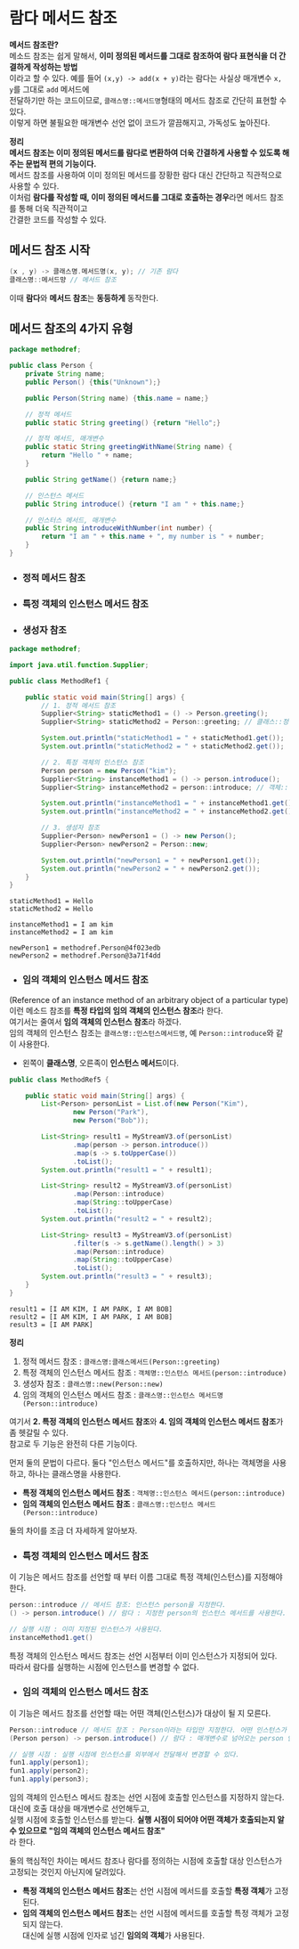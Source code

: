 # 람다 메서드 참조
  
**메서드 참조란?**  
메소드 참조는 쉽게 말해서, **이미 정의된 메서드를 그대로 참조하여 람다 표현식을 더 간결하게 작성하는 방법**  
이라고 할 수 있다. 예를 들어 `(x,y) -> add(x + y)`라는 람다는 사실상 매개변수 `x, y`를 그대로 `add` 메서드에  
전달하기만 하는 코드이므로, `클래스명::메서드명`형태의 메서드 참조로 간단히 표현할 수 있다.  
이렇게 하면 불필요한 매개변수 선언 없이 코드가 깔끔해지고, 가독성도 높아진다.  
  
**정리**  
**메서드 참조는 이미 정의된 메서드를 람다로 변환하여 더욱 간결하게 사용할 수 있도록 해주는 문법적 편의 기능이다.**  
메서드 참조를 사용하여 이미 정의된 메서드를 장황한 람다 대신 간단하고 직관적으로 사용할 수 있다.  
이처럼 **람다를 작성할 때, 이미 정의된 메서드를 그대로 호출하는 경우**라면 메서드 참조를 통해 더욱 직관적이고  
간결한 코드를 작성할 수 있다.  
  
## 메서드 참조 시작
  
```java
(x , y) -> 클래스명.메서드명(x, y); // 기존 람다
클래스명::메서드먕 // 메서드 참조 
```
  
이때 **람다**와 **메서드 참조**는 **동등하게** 동작한다.  
  
## 메서드 참조의 4가지 유형 
```java
package methodref;

public class Person {
    private String name;
    public Person() {this("Unknown");}

    public Person(String name) {this.name = name;}

    // 정적 메서드
    public static String greeting() {return "Hello";}

    // 정적 메서드, 매개변수
    public static String greetingWithName(String name) {
        return "Hello " + name;
    }

    public String getName() {return name;}

    // 인스턴스 메서드
    public String introduce() {return "I am " + this.name;}

    // 인스터스 메서드, 매개변수
    public String introduceWithNumber(int number) {
        return "I am " + this.name + ", my number is " + number;
    }
}
```
- ###  정적 메서드 참조
- ### 특정 객체의 인스턴스 메서드 참조
- ### 생성자 참조

```java
package methodref;

import java.util.function.Supplier;

public class MethodRef1 {

    public static void main(String[] args) {
        // 1. 정적 메서드 참조
        Supplier<String> staticMethod1 = () -> Person.greeting();
        Supplier<String> staticMethod2 = Person::greeting; // 클래스::정적메서드

        System.out.println("staticMethod1 = " + staticMethod1.get());
        System.out.println("staticMethod2 = " + staticMethod2.get());

        // 2. 특정 객체의 인스턴스 참조
        Person person = new Person("kim");
        Supplier<String> instanceMethod1 = () -> person.introduce();
        Supplier<String> instanceMethod2 = person::introduce; // 객체::인스턴스메서드

        System.out.println("instanceMethod1 = " + instanceMethod1.get());
        System.out.println("instanceMethod2 = " + instanceMethod2.get());

        // 3. 생성자 참조
        Supplier<Person> newPerson1 = () -> new Person();
        Supplier<Person> newPerson2 = Person::new;

        System.out.println("newPerson1 = " + newPerson1.get());
        System.out.println("newPerson2 = " + newPerson2.get());
    }
}
```  
```
staticMethod1 = Hello
staticMethod2 = Hello

instanceMethod1 = I am kim
instanceMethod2 = I am kim

newPerson1 = methodref.Person@4f023edb
newPerson2 = methodref.Person@3a71f4dd
```
  
- ### 임의 객체의 인스턴스 메서드 참조
(Reference of an instance method of an arbitrary object of a particular type)  
이런 메소드 참조를 **특정 타입의 임의 객체의 인스턴스 참조**라 한다.  
여기서는 줄여서 **임의 객체의 인스턴스 참조**라 하겠다.  
임의 객체의 인스턴스 참조는 `클래스명::인스턴스메서드명`, 예 `Person::introduce`와 같이 사용한다.  
- 왼쪽이 **클래스명**, 오른족이 **인스턴스 메서드**이다.  
  
```java
public class MethodRef5 {

    public static void main(String[] args) {
        List<Person> personList = List.of(new Person("Kim"),
                new Person("Park"),
                new Person("Bob"));

        List<String> result1 = MyStreamV3.of(personList)
                .map(person -> person.introduce())
                .map(s -> s.toUpperCase())
                .toList();
        System.out.println("result1 = " + result1);

        List<String> result2 = MyStreamV3.of(personList)
                .map(Person::introduce)
                .map(String::toUpperCase)
                .toList();
        System.out.println("result2 = " + result2);

        List<String> result3 = MyStreamV3.of(personList)
                .filter(s -> s.getName().length() > 3)
                .map(Person::introduce)
                .map(String::toUpperCase)
                .toList();
        System.out.println("result3 = " + result3);
    }
}
```
```
result1 = [I AM KIM, I AM PARK, I AM BOB]
result2 = [I AM KIM, I AM PARK, I AM BOB]
result3 = [I AM PARK]
```
  
**정리**  
1. 정적 메서드 참조 : `클래스명:클래스메서드(Person::greeting)`
2. 특정 객체의 인스턴스 메서드 참조 : `객체명::인스턴스 메서드(person::introduce)`
3. 생성자 참조 : `클래스명::new(Person::new)`
4. 임의 객체의 인스턴스 메서드 참조 : `클래스명::인스턴스 메서드명(Person::introduce)`
  
여기서 **2. 특정 객체의 인스턴스 메서드 참조**와 **4. 임의 객체의 인스턴스 메서드 참조**가 좀 헷갈릴 수 있다.  
참고로 두 기능은 완전히 다른 기능이다.  
  
먼저 둘의 문법이 다르다. 둘다 "인스턴스 메서드"를 호출하지만, 하나는 객체명을 사용하고, 하나는 클래스명을 사용한다.  
- **특정 객체의 인스턴스 메서드 참조** : `객체명::인스턴스 메서드(person::introduce)`
- **임의 객체의 인스턴스 메서드 참조** : `클래스명::인스턴스 메서드(Person::introduce)`
  
둘의 차이를 조금 더 자세하게 알아보자.  
  
- ### 특정 객체의 인스턴스 메서드 참조  
이 기능은 메서드 참조를 선언할 때 부터 이름 그대로 특정 객체(인스턴스)를 지정해야 한다.  
```java
person::introduce // 메서드 참조: 인스턴스 person을 지정한다.
() -> person.introduce() // 람다 : 지정한 person의 인스턴스 메서드를 사용한다. 

// 실행 시점 : 이미 지정된 인스턴스가 사용된다.
instanceMethod1.get()
```
특정 객체의 인스턴스 메서드 참조는 선언 시점부터 이미 인스턴스가 지정되어 있다.  
따라서 람다를 실행하는 시점에 인스턴스를 변경할 수 없다.  
  
- ### 임의 객체의 인스턴스 메서드 참조
이 기능은 메서드 참조를 선언할 때는 어떤 객체(인스턴스)가 대상이 될 지 모른다.  
```java
Person::introduce // 메서드 참조 : Person이라는 타입만 지정한다. 어떤 인스턴스가 사용될지는 아직 모른다.  
(Person person) -> person.introduce() // 람다 : 매개변수로 넘어오는 person 인스턴스 메서드를 사용

// 실행 시점 : 실행 시점에 인스턴스를 외부에서 전달해서 변경할 수 있다.
fun1.apply(person1);
fun1.apply(person2);
fun1.apply(person3);
```
임의 객체의 인스턴스 메서드 참조는 선언 시점에 호출할 인스턴스를 지정하지 않는다. 대신에 호출 대상을 매개변수로 선언해두고,  
실행 시점에 호출할 인스턴스를 받는다. **실행 시점이 되어야 어떤 객체가 호출되는지 알 수 있으므로 "임의 객체의 인스턴스 메서드 참조"**  
라 한다.  
  
둘의 핵심적인 차이는 메서드 참조나 람다를 정의하는 시점에 호출할 대상 인스턴스가 고정되는 것인지 아닌지에 달려있다.  
- **특정 객체의 인스턴스 메서드 참조**는 선언 시점에 메서드를 호출할 **특정 객체**가 고정된다.  
- **임의 객체의 인스턴스 메서드 참조**는 선언 시점에 메서드를 호출할 특정 객체가 고정되지 않는다.   
대신에 실행 시점에 인자로 넘긴 **임의의 객체**가 사용된다.  
  
